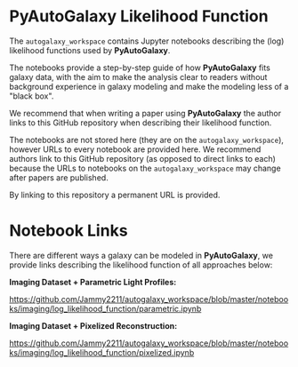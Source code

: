 PyAutoGalaxy Likelihood Function
==============================

The ``autogalaxy_workspace`` contains Jupyter notebooks describing the (log) likelihood functions used by **PyAutoGalaxy**.

The notebooks provide a step-by-step guide of how **PyAutoGalaxy** fits galaxy data, with the aim to make
the analysis clear to readers without background experience in galaxy modeling and make the modeling less 
of a "black box".

We recommend that when writing a paper using **PyAutoGalaxy** the author links to this GitHub repository when describing 
their likelihood function. 

The notebooks are not stored here (they are on the ``autogalaxy_workspace``), however URLs to every notebook are provided 
here. We recommend authors link to this GitHub repository (as opposed to direct links to each) because the 
URLs to notebooks on the ``autogalaxy_workspace`` may change after papers are published. 

By linking to this repository a permanent URL is provided.

Notebook Links
==============

There are different ways a galaxy can be modeled in **PyAutoGalaxy**, we provide links describing the likelihood
function of all approaches below:

**Imaging Dataset + Parametric Light Profiles:**

https://github.com/Jammy2211/autogalaxy_workspace/blob/master/notebooks/imaging/log_likelihood_function/parametric.ipynb

**Imaging Dataset + Pixelized Reconstruction:**

https://github.com/Jammy2211/autogalaxy_workspace/blob/master/notebooks/imaging/log_likelihood_function/pixelized.ipynb